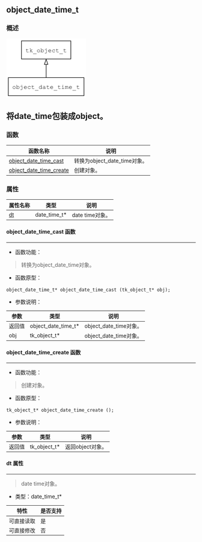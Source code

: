 ## object\_date\_time\_t
### 概述
![image](images/object_date_time_t_0.png)

将date_time包装成object。
----------------------------------
### 函数
<p id="object_date_time_t_methods">

| 函数名称 | 说明 | 
| -------- | ------------ | 
| <a href="#object_date_time_t_object_date_time_cast">object\_date\_time\_cast</a> | 转换为object_date_time对象。 |
| <a href="#object_date_time_t_object_date_time_create">object\_date\_time\_create</a> | 创建对象。 |
### 属性
<p id="object_date_time_t_properties">

| 属性名称 | 类型 | 说明 | 
| -------- | ----- | ------------ | 
| <a href="#object_date_time_t_dt">dt</a> | date\_time\_t* | date time对象。 |
#### object\_date\_time\_cast 函数
-----------------------

* 函数功能：

> <p id="object_date_time_t_object_date_time_cast">转换为object_date_time对象。

* 函数原型：

```
object_date_time_t* object_date_time_cast (tk_object_t* obj);
```

* 参数说明：

| 参数 | 类型 | 说明 |
| -------- | ----- | --------- |
| 返回值 | object\_date\_time\_t* | object\_date\_time对象。 |
| obj | tk\_object\_t* | object\_date\_time对象。 |
#### object\_date\_time\_create 函数
-----------------------

* 函数功能：

> <p id="object_date_time_t_object_date_time_create">创建对象。

* 函数原型：

```
tk_object_t* object_date_time_create ();
```

* 参数说明：

| 参数 | 类型 | 说明 |
| -------- | ----- | --------- |
| 返回值 | tk\_object\_t* | 返回object对象。 |
#### dt 属性
-----------------------
> <p id="object_date_time_t_dt">date time对象。

* 类型：date\_time\_t*

| 特性 | 是否支持 |
| -------- | ----- |
| 可直接读取 | 是 |
| 可直接修改 | 否 |
